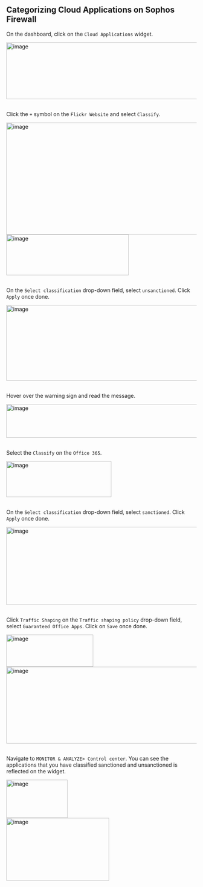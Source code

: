 ## Categorizing Cloud Applications on Sophos Firewall

On the dashboard, click on the ```Cloud Applications``` widget.

<img width="671" height="150" alt="image" src="https://github.com/user-attachments/assets/5524d8bb-ef4a-42a9-b305-9c7267fbfc0f" />
<br>
<br>

Click the ```+``` symbol on the ```Flickr Website``` and select ```Classify```.

<img width="1050" height="296" alt="image" src="https://github.com/user-attachments/assets/c9feabd8-7609-428e-a344-6b5efe55a951" />
<br>

<img width="324" height="108" alt="image" src="https://github.com/user-attachments/assets/6fbce2c2-e319-4bf7-9949-fd09d44edf49" />
<br>
<br>

On the ```Select classification``` drop-down field, select ```unsanctioned```. Click ```Apply``` once done.

<img width="552" height="200" alt="image" src="https://github.com/user-attachments/assets/4f05acab-e667-4fa4-8ae4-318393f39021" />
<br>
<br>

Hover over the warning sign and read the message.

<img width="554" height="89" alt="image" src="https://github.com/user-attachments/assets/4ad95102-ba00-4767-a29f-c4742cb6ab13" />
<br>
<br>

Select the ```Classify``` on the ```Office 365```.

<img width="278" height="95" alt="image" src="https://github.com/user-attachments/assets/1f0d812d-6889-41a9-8160-83dfd19bd7dd" />
<br>
<br>

On the ```Select classification``` drop-down field, select ```sanctioned```. Click ```Apply``` once done.

<img width="550" height="206" alt="image" src="https://github.com/user-attachments/assets/4bbaa58f-9da4-49de-9e69-c9755fb4a35e" />
<br>
<br>

Click ```Traffic Shaping``` on the ```Traffic shaping policy``` drop-down field, select ```Guaranteed Office Apps```. Click on ```Save``` once done.

<img width="230" height="85" alt="image" src="https://github.com/user-attachments/assets/65fa94fe-ef47-4a0d-b918-9a223858fec1" />
<br>

<img width="533" height="203" alt="image" src="https://github.com/user-attachments/assets/3bcca961-a42f-44f2-95eb-a3e891935681" />
<br>
<br>

Navigate to ```MONITOR & ANALYZE> Control center```. You can see the applications that you have classified sanctioned and unsanctioned is reflected on the widget.

<img width="162" height="101" alt="image" src="https://github.com/user-attachments/assets/9c59231e-0385-45f9-b6aa-221710698df1" />
<br>

<img width="272" height="166" alt="image" src="https://github.com/user-attachments/assets/52886b89-c873-4474-85af-3763a6f5daa4" />
<br>
<br>




